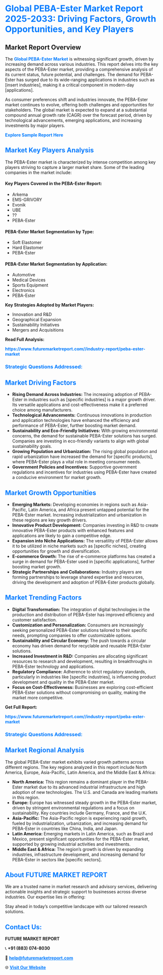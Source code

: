 <h1 style="color: #007BFF;">Global PEBA-Ester Market Report 2025-2033: Driving Factors, Growth Opportunities, and Key Players</h1>

<section id="overview">
<h2>Market Report Overview</h2>
<p>The <a href="https://www.futuremarketreport.com//industry-report/peba-ester-market" style="color: #007BFF; text-decoration: none;"><strong>Global PEBA-Ester Market</strong></a> is witnessing significant growth, driven by increasing demand across various industries. This report delves into the key aspects of the PEBA-Ester market, providing a comprehensive analysis of its current status, future potential, and challenges. The demand for PEBA-Ester has surged due to its wide-ranging applications in industries such as [insert industries], making it a critical component in modern-day [applications].</p>
<p>As consumer preferences shift and industries innovate, the PEBA-Ester market continues to evolve, offering both challenges and opportunities for stakeholders. The global market is expected to expand at a substantial compound annual growth rate (CAGR) over the forecast period, driven by technological advancements, emerging applications, and increasing investments by major players.</p>
</section>

<section id="overview">
<p><a href="https://www.futuremarketreport.com//request-sample/reportId=89881" style="color: #007BFF; text-decoration: none;"><strong>Explore Sample Report Here</strong></a></p>
</section>

<section id="key-players">
<h2 style="color: #007BFF;">Market Key Players Analysis</h2>
<p>The PEBA-Ester market is characterized by intense competition among key players striving to capture a larger market share. Some of the leading companies in the market include:</p>
<h4>Key Players Covered in the PEBA-Ester Report:</h4>
<ul><li>Arkema</li><li>EMS-GRIVORY</li><li>Evonik</li><li>UBE</li><li>??</li><li>PEBA-Ester</li></ul>
<h4>PEBA-Ester Market Segmentation by Type:</h4>
<ul><li>Soft Elastomer</li><li>Hard Elastomer</li><li>PEBA-Ester</li></ul>

<h4>PEBA-Ester Market Segmentation by Application:</h4>
<ul><li>Automotive</li><li>Medical Devices</li><li>Sports Equipment</li><li>Electronics</li><li>PEBA-Ester</li></ul>
<p><strong>Key Strategies Adopted by Market Players:</strong></p>
<ul>
<li>Innovation and R&D</li>
<li>Geographical Expansion</li>
<li>Sustainability Initiatives</li>
<li>Mergers and Acquisitions</li>
</ul>
</section>

<section>
<p><strong>Read Full Analysis: </strong></p><a href="https://www.futuremarketreport.com//industry-report/peba-ester-market" style="color: #007BFF; text-decoration: none;"><strong>https://www.futuremarketreport.com//industry-report/peba-ester-market</strong></a>
<h3 style="color: #007BFF;">Strategic Questions Addressed:</h3>
</section>

<section id="driving-factors">
<h2 style="color: #007BFF;">Market Driving Factors</h2>
<ul>
<li><strong>Rising Demand Across Industries:</strong> The increasing adoption of PEBA-Ester in industries such as [specific industries] is a major growth driver. Its versatile applications and cost-effectiveness make it a preferred choice among manufacturers.</li>
<li><strong>Technological Advancements:</strong> Continuous innovations in production and application technologies have enhanced the efficiency and performance of PEBA-Ester, further boosting market demand.</li>
<li><strong>Sustainability and Eco-Friendly Initiatives:</strong> With growing environmental concerns, the demand for sustainable PEBA-Ester solutions has surged. Companies are investing in eco-friendly variants to align with global sustainability goals.</li>
<li><strong>Growing Population and Urbanization:</strong> The rising global population and rapid urbanization have increased the demand for [specific products], where PEBA-Ester plays a vital role in meeting consumer needs.</li>
<li><strong>Government Policies and Incentives:</strong> Supportive government regulations and incentives for industries using PEBA-Ester have created a conducive environment for market growth.</li>
</ul>
</section>

<section id="growth-opportunities">
<h2 style="color: #007BFF;">Market Growth Opportunities</h2>
<ul>
<li><strong>Emerging Markets:</strong> Developing economies in regions such as Asia-Pacific, Latin America, and Africa present untapped potential for the PEBA-Ester market. Increasing industrialization and urbanization in these regions are key growth drivers.</li>
<li><strong>Innovative Product Development:</strong> Companies investing in R&D to create innovative PEBA-Ester products with enhanced features and applications are likely to gain a competitive edge.</li>
<li><strong>Expansion into Niche Applications:</strong> The versatility of PEBA-Ester allows it to be utilized in niche markets such as [specific niches], creating opportunities for growth and diversification.</li>
<li><strong>E-commerce Growth:</strong> The rise of e-commerce platforms has created a surge in demand for PEBA-Ester used in [specific applications], further boosting market growth.</li>
<li><strong>Strategic Partnerships and Collaborations:</strong> Industry players are forming partnerships to leverage shared expertise and resources, driving the development and adoption of PEBA-Ester products globally.</li>
</ul>
</section>

<section id="trending-factors">
<h2 style="color: #007BFF;">Market Trending Factors</h2>
<ul>
<li><strong>Digital Transformation:</strong> The integration of digital technologies in the production and distribution of PEBA-Ester has improved efficiency and customer satisfaction.</li>
<li><strong>Customization and Personalization:</strong> Consumers are increasingly seeking personalized PEBA-Ester solutions tailored to their specific needs, prompting companies to offer customizable options.</li>
<li><strong>Sustainability and Circular Economy:</strong> The push towards a circular economy has driven demand for recyclable and reusable PEBA-Ester solutions.</li>
<li><strong>Increased Investment in R&D:</strong> Companies are allocating significant resources to research and development, resulting in breakthroughs in PEBA-Ester technology and applications.</li>
<li><strong>Regulatory Compliance:</strong> Adherence to strict regulatory standards, particularly in industries like [specific industries], is influencing product development and quality in the PEBA-Ester market.</li>
<li><strong>Focus on Cost-Effectiveness:</strong> Businesses are exploring cost-efficient PEBA-Ester solutions without compromising on quality, making the market more competitive.</li>
</ul>
</section>

<section>
<p><strong>Get Full Report: </strong></p><a href="https://www.futuremarketreport.com//industry-report/peba-ester-market" style="color: #007BFF; text-decoration: none;"><strong>https://www.futuremarketreport.com//industry-report/peba-ester-market</strong></a>
<h3 style="color: #007BFF;">Strategic Questions Addressed:</h3>
</section>


<section id="regional-analysis">
<h2 style="color: #007BFF;">Market Regional Analysis</h2>
<p>The global PEBA-Ester market exhibits varied growth patterns across different regions. The key regions analyzed in this report include North America, Europe, Asia-Pacific, Latin America, and the Middle East & Africa:</p>
<ul>
<li><strong>North America:</strong> This region remains a dominant player in the PEBA-Ester market due to its advanced industrial infrastructure and high adoption of new technologies. The U.S. and Canada are leading markets in this region.</li>
<li><strong>Europe:</strong> Europe has witnessed steady growth in the PEBA-Ester market, driven by stringent environmental regulations and a focus on sustainability. Key countries include Germany, France, and the U.K.</li>
<li><strong>Asia-Pacific:</strong> The Asia-Pacific region is experiencing rapid growth, fueled by industrialization, urbanization, and increasing demand for PEBA-Ester in countries like China, India, and Japan.</li>
<li><strong>Latin America:</strong> Emerging markets in Latin America, such as Brazil and Mexico, present significant opportunities for the PEBA-Ester market, supported by growing industrial activities and investments.</li>
<li><strong>Middle East & Africa:</strong> The region’s growth is driven by expanding industries, infrastructure development, and increasing demand for PEBA-Ester in sectors like [specific sectors].</li>
</ul>
</section>

<footer>
<h2 style="color: #007BFF;">About FUTURE MARKET REPORT</h2>
<p>We are a trusted name in market research and advisory services, delivering actionable insights and strategic support to businesses across diverse industries. Our expertise lies in offering:</p>

<p>Stay ahead in today’s competitive landscape with our tailored research solutions.</p>

<h2 style="color: #007BFF;">Contact Us:</h2>
<p><strong>FUTURE MARKET REPORT</strong></p>
<p>📞 <strong>+91 (883) 074-8030</strong></p>
<p>📧 <strong><a href="mailto:help@futuremarketreport.com" style="color: #007BFF;">help@futuremarketreport.com</a></strong></p>
<p>🌐 <strong><a href="https://www.futuremarketreport.com/" style="color: #007BFF;">Visit Our Website</a></strong></p>
</footer>